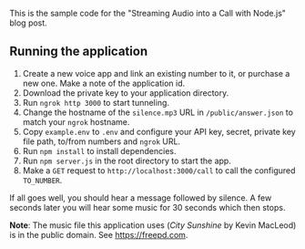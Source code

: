 This is the sample code for the "Streaming Audio into a Call with Node.js" blog post.

## Running the application

1. Create a new voice app and link an existing number to it, or purchase a new one. Make a note of the application id.
2. Download the private key to your application directory.
3. Run `ngrok http 3000` to start tunneling.
4. Change the hostname of the `silence.mp3` URL in `/public/answer.json` to match your `ngrok` hostname.
5. Copy `example.env` to `.env` and configure your API key, secret, private key file path, to/from numbers and `ngrok` URL.
6. Run `npm install` to install dependencies.
7. Run `npm server.js` in the root directory to start the app.
8. Make a `GET` request to `http://localhost:3000/call` to call the configured `TO_NUMBER`.

If all goes well, you should hear a message followed by silence. A few seconds later you will hear some music for 30 seconds which then stops.

**Note**: The music file this application uses (*City Sunshine* by Kevin MacLeod) is in the public domain. See https://freepd.com.